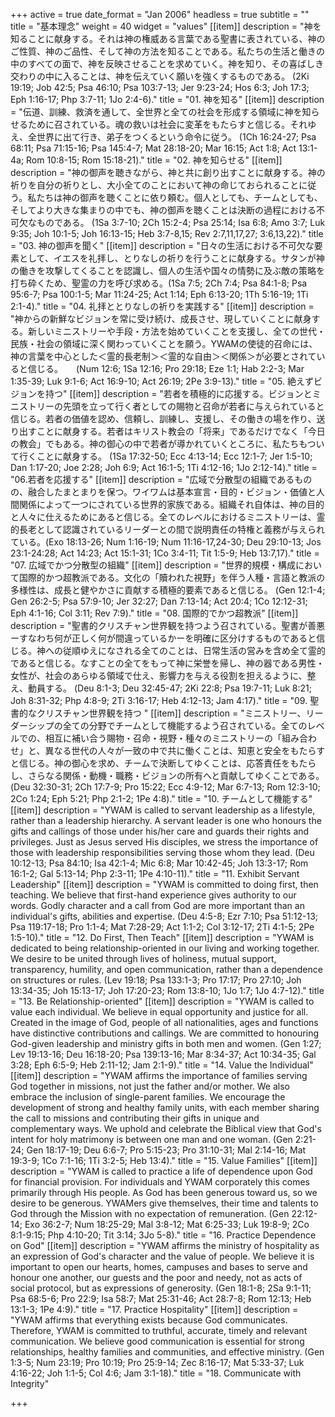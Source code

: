 +++
active = true
date_format = "Jan 2006"
headless = true
subtitle = ""
title = "基本理念"
weight = 40
widget = "values"
[[item]]
description = "神を知ることに献身する。それは神の権威ある言葉である聖書に表されている、神のご性質、神のご品性、そして神の方法を知ることである。私たちの生活と働きの中のすべての面で、神を反映させることを求めていく。神を知り、その喜ばしき交わりの中に入ることは、神を伝えていく願いを強くするものである。  (2Ki 19:19; Job 42:5; Psa 46:10; Psa 103:7-13; Jer 9:23-24; Hos 6:3; Joh 17:3; Eph 1:16-17; Php 3:7-11; 1Jo 2:4-6)."
title = "01. 神を知る"
[[item]]
description = "伝道、訓練、救済を通して、全世界と全ての社会を形成する領域に神を知らせるために召されている。魂の救いは社会に変革をもたらすと信じる。それゆえ、全世界に出て行き、弟子をつくるという命令に従う。 (1Ch 16:24-27; Psa 68:11; Psa 71:15-16; Psa 145:4-7; Mat 28:18-20; Mar 16:15; Act 1:8; Act 13:1-4a; Rom 10:8-15; Rom 15:18-21)."
title = "02. 神を知らせる"
[[item]]
description = "神の御声を聴きながら、神と共に創り出すことに献身する。神の祈りを自分の祈りとし、大小全てのことにおいて神の命じておられることに従う。私たちは神の御声を聴くことに依り頼む。個人としても、チームとしても、そしてより大きな集まりの中でも、神の御声を聴くことは決断の過程における不可欠なものである。 (1Sa 3:7-10; 2Ch 15:2-4; Psa 25:14; Isa 6:8; Amo 3:7; Luk 9:35; Joh 10:1-5; Joh 16:13-15; Heb 3:7-8,15; Rev 2:7,11,17,27; 3:6,13,22)."
title = "03. 神の御声を聞く"
[[item]]
description = "日々の生活における不可欠な要素として、イエスを礼拝し、とりなしの祈りを行うことに献身する。サタンが神の働きを攻撃してくることを認識し、個人の生活や国々の情勢に及ぶ敵の策略を打ち砕くため、聖霊の力を呼び求める。(1Sa 7:5; 2Ch 7:4; Psa 84:1-8; Psa 95:6-7; Psa 100:1-5; Mar 11:24-25; Act 1:14; Eph 6:13-20; 1Th 5:16-19; 1Ti 2:1-4)."
title = "04. 礼拝ととりなしの祈りを実践する"
[[item]]
description = "神からの新鮮なビジョンを常に受け続け、成長させ、現していくことに献身する。新しいミニストリーや手段・方法を始めていくことを支援し、全ての世代・民族・社会の領域に深く関わっていくことを願う。YWAMの使徒的召命には、神の言葉を中心とした＜霊的長老制＞＜霊的な自由＞＜関係＞が必要とされていると信じる。　　(Num 12:6; 1Sa 12:16; Pro 29:18; Eze 1:1; Hab 2:2-3; Mar 1:35-39; Luk 9:1-6; Act 16:9-10; Act 26:19; 2Pe 3:9-13)."
title = "05. 絶えずビジョンを持つ"
[[item]]
description = "若者を積極的に応援する。ビジョンとミニストリーの先頭を立って行く者としての賜物と召命が若者に与えられていると信じる。若者の価値を認め、信頼し、訓練し、支援し、その働きの場を作り、送り出すことに献身する。若者はキリスト教会の「将来」であるだけでなく「今日の教会」でもある。神の御心の中で若者が導かれていくところに、私たちもついて行くことに献身する。 (1Sa 17:32-50; Ecc 4:13-14; Ecc 12:1-7; Jer 1:5-10; Dan 1:17-20; Joe 2:28; Joh 6:9; Act 16:1-5; 1Ti 4:12-16; 1Jo 2:12-14)."
title = "06.若者を応援する"
[[item]]
description = "広域で分散型の組織であるものの、融合したまとまりを保つ。ワイワムは基本宣言・目的・ビジョン・価値と人間関係によって一つにされている世界的家族である。組織それ自体は、神の目的と人々に仕えるためにあると信じる。全てのレベルにおけるミニストリーは、霊的長老として認識されているリーダーとの間で説明責任の特権と義務が与えられている。(Exo 18:13-26; Num 1:16-19; Num 11:16-17,24-30; Deu 29:10-13; Jos 23:1-24:28; Act 14:23; Act 15:1-31; 1Co 3:4-11; Tit 1:5-9; Heb 13:7,17)."
title = "07. 広域でかつ分散型の組織"
[[item]]
description = "世界的規模・構成において国際的かつ超教派である。文化の「贖われた視野」を伴う人種・言語と教派の多様性は、成長と健やかさに貢献する積極的要素であると信じる。 (Gen 12:1-4; Gen 26:2-5; Psa 57:9-10; Jer 32:27; Dan 7:13-14; Act 20:4; 1Co 12:12-31; Eph 4:1-16; Col 3:11; Rev 7:9)."
title = "08. 国際的でかつ超教派"
[[item]]
description = "聖書的クリスチャン世界観を持つよう召されている。聖書が善悪ーすなわち何が正しく何が間違っているかーを明確に区分けするものであると信じる。神への従順ゆえになされる全てのことは、日常生活の営みを含め全て霊的であると信じる。なすことの全てをもって神に栄誉を帰し、神の器である男性・女性が、社会のあらゆる領域で仕え、影響力を与える役割を担えるように、整え、動員する。 (Deu 8:1-3; Deu 32:45-47; 2Ki 22:8; Psa 19:7-11; Luk 8:21; Joh 8:31-32; Php 4:8-9; 2Ti 3:16-17; Heb 4:12-13; Jam 4:17)."
title = "09. 聖書的なクリスチャン世界観を持つ "
[[item]]
description = "ミニストリー、リーダーシップの全ての分野でチームとして機能するよう召されている。全てのレベルでの、相互に補い合う賜物・召命・視野・種々のミニストリーの「組み合わせ」と、異なる世代の人々が一致の中で共に働くことは、知恵と安全をもたらすと信じる。神の御心を求め、チームで決断してゆくことは、応答責任をもたらし、さらなる関係・動機・職務・ビジョンの所有へと貢献してゆくことである。 (Deu 32:30-31; 2Ch 17:7-9; Pro 15:22; Ecc 4:9-12; Mar 6:7-13; Rom 12:3-10; 2Co 1:24; Eph 5:21; Php 2:1-2; 1Pe 4:8)."
title = "10. チームとして機能する"
[[item]]
description = "YWAM is called to servant leadership as a lifestyle, rather than a leadership hierarchy. A servant leader is one who honours the gifts and callings of those under his/her care and guards their rights and privileges. Just as Jesus served His disciples, we stress the importance of those with leadership responsibilities serving those whom they lead. (Deu 10:12-13; Psa 84:10; Isa 42:1-4; Mic 6:8; Mar 10:42-45; Joh 13:3-17; Rom 16:1-2; Gal 5:13-14; Php 2:3-11; 1Pe 4:10-11)."
title = "11. Exhibit Servant Leadership"
[[item]]
description = "YWAM is committed to doing first, then teaching. We believe that first-hand experience gives authority to our words. Godly character and a call from God are more important than an individual's gifts, abilities and expertise. (Deu 4:5-8; Ezr 7:10; Psa 51:12-13; Psa 119:17-18; Pro 1:1-4; Mat 7:28-29; Act 1:1-2; Col 3:12-17; 2Ti 4:1-5; 2Pe 1:5-10)."
title = "12. Do First, Then Teach"
[[item]]
description = "YWAM is dedicated to being relationship-oriented in our living and working together. We desire to be united through lives of holiness, mutual support, transparency, humility, and open communication, rather than a dependence on structures or rules. (Lev 19:18; Psa 133:1-3; Pro 17:17; Pro 27:10; Joh 13:34-35; Joh 15:13-17; Joh 17:20-23; Rom 13:8-10; 1Jo 1:7; 1Jo 4:7-12)."
title = "13. Be Relationship-oriented"
[[item]]
description = "YWAM is called to value each individual. We believe in equal opportunity and justice for all. Created in the image of God, people of all nationalities, ages and functions have distinctive contributions and callings. We are committed to honouring God-given leadership and ministry gifts in both men and women. (Gen 1:27; Lev 19:13-16; Deu 16:18-20; Psa 139:13-16; Mar 8:34-37; Act 10:34-35; Gal 3:28; Eph 6:5-9; Heb 2:11-12; Jam 2:1-9)."
title = "14. Value the Individual"
[[item]]
description = "YWAM affirms the importance of families serving God together in missions, not just the father and/or mother. We also embrace the inclusion of single-parent families. We encourage the development of strong and healthy family units, with each member sharing the call to missions and contributing their gifts in unique and complementary ways. We uphold and celebrate the Biblical view that God's intent for holy matrimony is between one man and one woman. (Gen 2:21-24; Gen 18:17-19; Deu 6:6-7; Pro 5:15-23; Pro 31:10-31; Mal 2:14-16; Mat 19:3-9; 1Co 7:1-16; 1Ti 3:2-5; Heb 13:4)."
title = "15. Value Families"
[[item]]
description = "YWAM is called to practice a life of dependence upon God for financial provision. For individuals and YWAM corporately this comes primarily through His people. As God has been generous toward us, so we desire to be generous. YWAMers give themselves, their time and talents to God through the Mission with no expectation of remuneration. (Gen 22:12-14; Exo 36:2-7; Num 18:25-29; Mal 3:8-12; Mat 6:25-33; Luk 19:8-9; 2Co 8:1-9:15; Php 4:10-20; Tit 3:14; 3Jo 5-8)."
title = "16. Practice Dependence on God"
[[item]]
description = "YWAM affirms the ministry of hospitality as an expression of God's character and the value of people. We believe it is important to open our hearts, homes, campuses and bases to serve and honour one another, our guests and the poor and needy, not as acts of social protocol, but as expressions of generosity. (Gen 18:1-8; 2Sa 9:1-11; Psa 68:5-6; Pro 22:9; Isa 58:7; Mat 25:31-46; Act 28:7-8; Rom 12:13; Heb 13:1-3; 1Pe 4:9)."
title = "17. Practice Hospitality"
[[item]]
description = "YWAM affirms that everything exists because God communicates. Therefore, YWAM is committed to truthful, accurate, timely and relevant communication. We believe good communication is essential for strong relationships, healthy families and communities, and effective ministry. (Gen 1:3-5; Num 23:19; Pro 10:19; Pro 25:9-14; Zec 8:16-17; Mat 5:33-37; Luk 4:16-22; Joh 1:1-5; Col 4:6; Jam 3:1-18)."
title = "18. Communicate with Integrity"

+++
